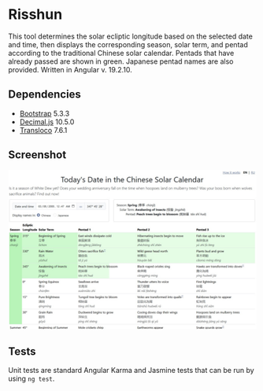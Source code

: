# Risshun

This tool determines the solar ecliptic longitude based on the selected date and time, then displays the corresponding season, solar term, and pentad according to the traditional Chinese solar calendar. Pentads that have already passed are shown in green. Japanese pentad names are also provided. Written in Angular v. 19.2.10.

## Dependencies
* [Bootstrap](https://getbootstrap.com/) 5.3.3
* [Decimal.js](https://mikemcl.github.io/decimal.js/) 10.5.0
* [Transloco](https://jsverse.gitbook.io/transloco/) 7.6.1

## Screenshot

![screenshot](img/screenshot.jpg)

## Tests

Unit tests are standard Angular Karma and Jasmine tests that can be run by using `ng test`.
